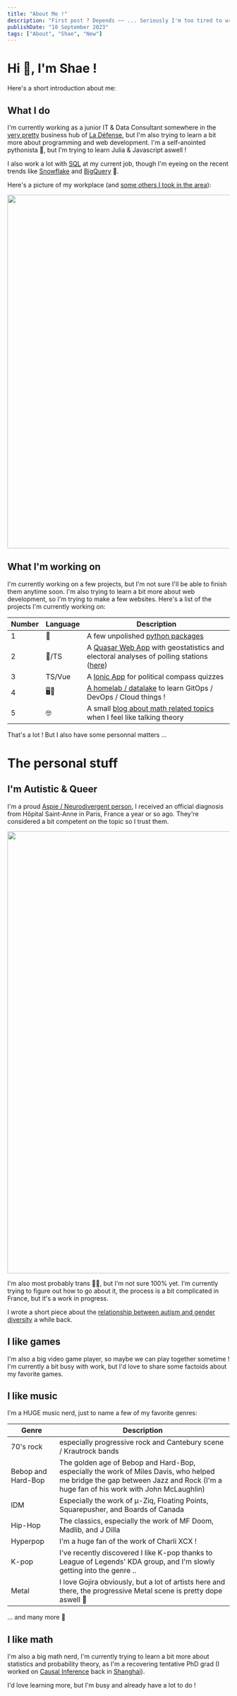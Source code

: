 ```yaml
---
title: "About Me !"
description: "First post ? Depends ~~ ... Seriously I'm too tired to write an in-depth description rn"
publishDate: "10 September 2023"
tags: ["About", "Shae", "New"]
---
```


# Hi 👋, I'm Shae !

Here's a short introduction about me:

## What I do

I'm currently working as a junior IT & Data Consultant somewhere in the <a href="https://i.imgur.com/Bjj0AGm.png" class="cactus-link">very pretty</a> business hub of <a href="https://goo.gl/maps/VMkGySJKihoE35At6" class="cactus-link">La Défense</a>, but I'm also trying to learn a bit more about programming and web development. I'm a self-anointed pythonista 🐍, but I'm trying to learn Julia & Javascript aswell !

I also work a lot with <a href="https://en.wikipedia.org/wiki/SQL" class="cactus-link">SQL</a> at my current job, though I'm eyeing on the recent trends like <a href="https://www.snowflake.com/" class="cactus-link">Snowflake</a> and <a href="https://cloud.google.com/bigquery" class="cactus-link">BigQuery</a> 👀.

Here's a picture of my workplace (and <a href="3" class="cactus-link">some others I took in the area</a>):

<p align="center">
  <img src="https://i.imgur.com/Bjj0AGm.png" width="800"/>
</p>

## What I'm working on

I'm currently working on a few projects, but I'm not sure I'll be able to finish them anytime soon. I'm also trying to learn a bit more about web development, so I'm trying to make a few websites. Here's a list of the projects I'm currently working on:

| Number | Language | Description |
| --- | --- | --- |
| 1 | 🐍 | A few unpolished <a href="https://pypi.org/user/arnos-stuff/" class="cactus-link">python packages</a> |
| 2 | 🐍/TS | A <a href="https://quasar.dev" class="cactus-link">Quasar Web App</a> with geostatistics and electoral analyses of polling stations (<a href="https://bureaux-vote.v.olt.sh" class="cactus-link">here</a>) |
| 3 | TS/Vue | A <a href="https://https://ionicframework.com/" class="cactus-link">Ionic App</a> for political compass quizzes |
| 4 | 🖥️🤖 | <a href="https://imgur.com/g5Cu2zH" class="cactus-link">A homelab / datalake</a> to learn GitOps / DevOps / Cloud things ! |
| 5 | 🤓 | A small <a href="5" class="cactus-link">blog about math related topics</a> when I feel like talking theory |


That's a lot ! But I also have some personnal matters ...

# The personal stuff

## I'm Autistic & Queer

I'm a proud <a href="https://www.health.harvard.edu/blog/what-is-neurodiversity-202111232645" class="cactus-link">Aspie / Neurodivergent person</a>, I received an official diagnosis from  <a  class="cactus-link" ref="https://www.hopital-saint-anne.fr/"> Hôpital Saint-Anne</a> in Paris, France a year or so ago. They're considered a bit competent on the topic so I trust them.

<p align="center" style="max-width: 100vw ;">
  <img src="https://i.imgur.com/3bVPml7.png" width="1000"/>
</p>

I'm also most probably trans 🏳️‍⚧️, but I'm not sure 100% yet. I'm currently trying to figure out how to go about it, the process is a bit complicated in France, but it's a work in progress.

I wrote a short piece about the <a href="https://blog.shae.run/bayes-can-tell-you-youre-transgender" class="cactus-link">relationship between autism and gender diversity</a> a while back.

## I like games

I'm also a big video game player, so maybe we can play together sometime ! I'm currently a bit busy with work, but I'd love to share some factoids about my favorite games.

## I like music

I'm a HUGE music nerd, just to name a few of my favorite genres:

| Genre | Description |
| --- | --- |
| 70's rock | especially progressive rock and Cantebury scene / Krautrock bands |
| Bebop and Hard-Bop | The golden age of Bebop and Hard-Bop, especially the work of Miles Davis, who helped me bridge the gap between Jazz and Rock (I'm a huge fan of his work with John McLaughlin) |
| IDM | Especially the work of μ-Ziq, Floating Points, Squarepusher, and Boards of Canada |
| Hip-Hop | The classics, especially the work of MF Doom, Madlib, and J Dilla |
| Hyperpop | I'm a huge fan of the work of Charli XCX ! |
| K-pop | I've recently discovered I like K-pop thanks to League of Legends' KDA group, and I'm slowly getting into the genre  .. |
| Metal | I love Gojira obviously, but a lot of artists here and there, the progressive Metal scene is pretty dope aswell 🤩 |

... and many more 🎵

## I like math

I'm also a big math nerd, I'm currently trying to learn a bit more about statistics and probability theory, as I'm a recovering tentative PhD grad (I worked on <a href="https://en.wikipedia.org/wiki/Causal_inference" class="cactus-link">Causal Inference</a> back in <a href="https://en.wikipedia.org/wiki/Shanghai_Jiao_Tong_University" class="cactus-link">Shanghai</a>).

I'd love learning more, but I'm busy and already have a lot to do !
